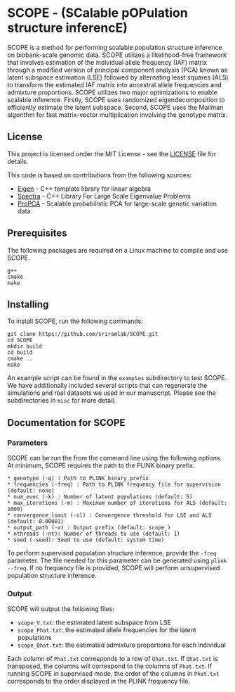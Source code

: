 # SCOPE - (SCalable pOPulation structure inferencE)

SCOPE is a method for performing scalable population structure inference on biobank-scale genomic data. SCOPE utilizes a likelihood-free framework that involves estimation of the individual allele frequency (IAF) matrix through a modified version of principal component analysis (PCA) known as latent subspace estimation (LSE) followed by alternating least squares (ALS) to transform the estimated IAF matrix into ancestral allele frequencies and admixture proportions. SCOPE utilizes two major optimizations to enable scalable inference. Firstly, SCOPE uses randomized eigendecomposition to efficiently estimate the latent subspace. Second, SCOPE uses the Mailman algorithm for fast matrix-vector multiplication involving the genotype matrix. 

## License
This project is licensed under the MIT License - see the [LICENSE](LICENSE) file for details.

This code is based on contributions from the following sources:
* [Eigen](http://eigen.tuxfamily.org/) - C++ template library for linear algebra
* [Spectra](https://spectralib.org/) - C++ Library For Large Scale Eigenvalue Problems
* [ProPCA](https://github.com/sriramlab/ProPCA) - Scalable probabilistic PCA for large-scale genetic variation data 

## Prerequisites

The following packages are required on a Linux machine to compile and use SCOPE.

```
g++
cmake
make
```

## Installing

To install SCOPE, run the following commands:

```
git clone https://github.com/sriramlab/SCOPE.git
cd SCOPE
mkdir build
cd build
cmake ..
make
```

An example script can be found in the `examples` subdirectory to test SCOPE. We have additionally included several scripts that can regenerate the simulations and real datasets we used in our manuscript. Please see the subdirectories in `misc` for more detail.

## Documentation for SCOPE

### Parameters

SCOPE can be run the from the command line using the following options. At minimum, SCOPE requires the path to the PLINK binary prefix.

```
* genotype (-g) : Path to PLINK binary prefix
* frequencies (-freq) : Path to PLINK frequency file for supervision (default: none)
* num_evec (-k) : Number of latent populations (default: 5)
* max_iterations (-m) : Maximum number of iterations for ALS (default: 1000)
* convergence_limit (-cl) : Convergence threshold for LSE and ALS (default: 0.00001)
* output_path (-o) : Output prefix (default: scope_)
* nthreads (-nt): Number of threads to use (default: 1)
* seed (-seed): Seed to use (default: system time)
```

To perform supervised population structure inference, provide the `-freq` parameter. The file needed for this parameter can be generated using `plink --freq`. If no frequency file is provided, SCOPE will perform unsupervised population structure inference.

### Output

SCOPE will output the following files:

* `scope_V.txt`: the estimated latent subspace from LSE
* `scope_Phat.txt`: the estimated allele frequencies for the latent populations
* `scope_Qhat.txt`: the estimated admixture proportions for each individual

Each column of `Phat.txt` corresponds to a row of `Qhat.txt`. If `Qhat.txt` is transposed, the columns will correspond to the columns of `Phat.txt`. If running SCOPE in supervised mode, the order of the columns in `Phat.txt` corresponds to the order displayed in the PLINK frequency file.


